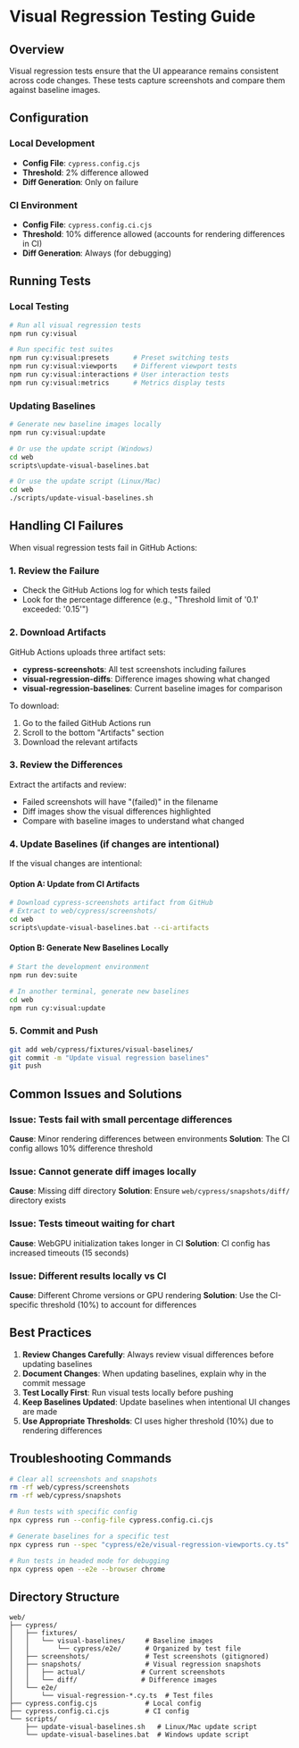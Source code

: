 # Visual Regression Testing Guide

## Overview
Visual regression tests ensure that the UI appearance remains consistent across code changes. These tests capture screenshots and compare them against baseline images.

## Configuration

### Local Development
- **Config File**: `cypress.config.cjs`
- **Threshold**: 2% difference allowed
- **Diff Generation**: Only on failure

### CI Environment
- **Config File**: `cypress.config.ci.cjs`
- **Threshold**: 10% difference allowed (accounts for rendering differences in CI)
- **Diff Generation**: Always (for debugging)

## Running Tests

### Local Testing
```bash
# Run all visual regression tests
npm run cy:visual

# Run specific test suites
npm run cy:visual:presets      # Preset switching tests
npm run cy:visual:viewports    # Different viewport tests
npm run cy:visual:interactions # User interaction tests
npm run cy:visual:metrics      # Metrics display tests
```

### Updating Baselines
```bash
# Generate new baseline images locally
npm run cy:visual:update

# Or use the update script (Windows)
cd web
scripts\update-visual-baselines.bat

# Or use the update script (Linux/Mac)
cd web
./scripts/update-visual-baselines.sh
```

## Handling CI Failures

When visual regression tests fail in GitHub Actions:

### 1. Review the Failure
- Check the GitHub Actions log for which tests failed
- Look for the percentage difference (e.g., "Threshold limit of '0.1' exceeded: '0.15'")

### 2. Download Artifacts
GitHub Actions uploads three artifact sets:
- **cypress-screenshots**: All test screenshots including failures
- **visual-regression-diffs**: Difference images showing what changed
- **visual-regression-baselines**: Current baseline images for comparison

To download:
1. Go to the failed GitHub Actions run
2. Scroll to the bottom "Artifacts" section
3. Download the relevant artifacts

### 3. Review the Differences

Extract the artifacts and review:
- Failed screenshots will have "(failed)" in the filename
- Diff images show the visual differences highlighted
- Compare with baseline images to understand what changed

### 4. Update Baselines (if changes are intentional)

If the visual changes are intentional:

#### Option A: Update from CI Artifacts
```bash
# Download cypress-screenshots artifact from GitHub
# Extract to web/cypress/screenshots/
cd web
scripts\update-visual-baselines.bat --ci-artifacts
```

#### Option B: Generate New Baselines Locally
```bash
# Start the development environment
npm run dev:suite

# In another terminal, generate new baselines
cd web
npm run cy:visual:update
```

### 5. Commit and Push
```bash
git add web/cypress/fixtures/visual-baselines/
git commit -m "Update visual regression baselines"
git push
```

## Common Issues and Solutions

### Issue: Tests fail with small percentage differences
**Cause**: Minor rendering differences between environments
**Solution**: The CI config allows 10% difference threshold

### Issue: Cannot generate diff images locally
**Cause**: Missing diff directory
**Solution**: Ensure `web/cypress/snapshots/diff/` directory exists

### Issue: Tests timeout waiting for chart
**Cause**: WebGPU initialization takes longer in CI
**Solution**: CI config has increased timeouts (15 seconds)

### Issue: Different results locally vs CI
**Cause**: Different Chrome versions or GPU rendering
**Solution**: Use the CI-specific threshold (10%) to account for differences

## Best Practices

1. **Review Changes Carefully**: Always review visual differences before updating baselines
2. **Document Changes**: When updating baselines, explain why in the commit message
3. **Test Locally First**: Run visual tests locally before pushing
4. **Keep Baselines Updated**: Update baselines when intentional UI changes are made
5. **Use Appropriate Thresholds**: CI uses higher threshold (10%) due to rendering differences

## Troubleshooting Commands

```bash
# Clear all screenshots and snapshots
rm -rf web/cypress/screenshots
rm -rf web/cypress/snapshots

# Run tests with specific config
npx cypress run --config-file cypress.config.ci.cjs

# Generate baselines for a specific test
npx cypress run --spec "cypress/e2e/visual-regression-viewports.cy.ts" --env visualRegressionType=base

# Run tests in headed mode for debugging
npx cypress open --e2e --browser chrome
```

## Directory Structure

```
web/
├── cypress/
│   ├── fixtures/
│   │   └── visual-baselines/     # Baseline images
│   │       └── cypress/e2e/      # Organized by test file
│   ├── screenshots/              # Test screenshots (gitignored)
│   ├── snapshots/                # Visual regression snapshots
│   │   ├── actual/              # Current screenshots
│   │   └── diff/                # Difference images
│   └── e2e/
│       └── visual-regression-*.cy.ts  # Test files
├── cypress.config.cjs            # Local config
├── cypress.config.ci.cjs         # CI config
└── scripts/
    ├── update-visual-baselines.sh   # Linux/Mac update script
    └── update-visual-baselines.bat  # Windows update script
```